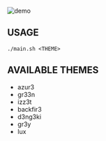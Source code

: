 ![demo](./change-theme-demo.gif)

## USAGE

`./main.sh <THEME>`

## AVAILABLE THEMES

- azur3
- gr33n
- izz3t
- backfir3
- d3ng3ki
- gr3y
- lux
